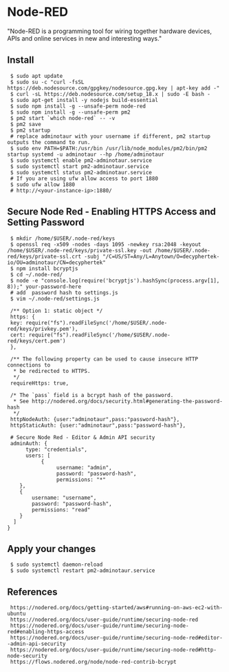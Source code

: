 Node-RED
=====

"Node-RED is a programming tool for wiring together hardware devices, 
APIs and online services in new and interesting ways."

Install
-------

     $ sudo apt update 
     $ sudo su -c "curl -fsSL https://deb.nodesource.com/gpgkey/nodesource.gpg.key | apt-key add -"
     $ curl -sL https://deb.nodesource.com/setup_18.x | sudo -E bash - 
     $ sudo apt-get install -y nodejs build-essential 
     $ sudo npm install -g --unsafe-perm node-red
     $ sudo npm install -g --unsafe-perm pm2
     $ pm2 start `which node-red` -- -v 
     $ pm2 save 
     $ pm2 startup
     # replace adminotaur with your username if different, pm2 startup outputs the command to run.
     $ sudo env PATH=$PATH:/usr/bin /usr/lib/node_modules/pm2/bin/pm2 startup systemd -u adminotaur --hp /home/adminotaur
     $ sudo systemctl enable pm2-adminotaur.service
     $ sudo systemctl start pm2-adminotaur.service
     $ sudo systemctl status pm2-adminotaur.service
     # If you are using ufw allow access to port 1880
     $ sudo ufw allow 1880
     # http://<your-instance-ip>:1880/

Secure Node Red - Enabling HTTPS Access and Setting Password
----------------------------------------
     $ mkdir /home/$USER/.node-red/keys
     $ openssl req -x509 -nodes -days 1095 -newkey rsa:2048 -keyout /home/$USER/.node-red/keys/private-ssl.key -out /home/$USER/.node-red/keys/private-ssl.crt -subj "/C=US/ST=Any/L=Anytown/O=decyphertek-io/OU=adminotaur/CN=decyphertek"
     $ npm install bcryptjs
     $ cd ~/.node-red/
     $ node -e "console.log(require('bcryptjs').hashSync(process.argv[1], 8));" your-password-here
     # add  password hash to settings.js
     $ vim ~/.node-red/settings.js

     /** Option 1: static object */
     https: {
     key: require("fs").readFileSync('/home/$USER/.node-red/keys/privkey.pem'),
     cert: require("fs").readFileSync('/home/$USER/.node-red/keys/cert.pem')
     },
     
     /** The following property can be used to cause insecure HTTP connections to
      * be redirected to HTTPS.
      */
     requireHttps: true,

     /* The `pass` field is a bcrypt hash of the password.
      * See http://nodered.org/docs/security.html#generating-the-password-hash
      */
     httpNodeAuth: {user:"adminotaur",pass:"password-hash"},
     httpStaticAuth: {user:"adminotaur",pass:"password-hash"},
     
     # Secure Node Red - Editor & Admin API security
     adminAuth: {
          type: "credentials",
          users: [
               {
                    username: "admin",
                    password: "password-hash",
                    permissions: "*"
        },
        {
            username: "username",
            password: "password-hash",
            permissions: "read"
        }
      ]
    }
    
Apply your changes
------------------

     $ sudo systemctl daemon-reload
     $ sudo systemctl restart pm2-adminotaur.service
    
References
----------

     https://nodered.org/docs/getting-started/aws#running-on-aws-ec2-with-ubuntu
     https://nodered.org/docs/user-guide/runtime/securing-node-red
     https://nodered.org/docs/user-guide/runtime/securing-node-red#enabling-https-access
     https://nodered.org/docs/user-guide/runtime/securing-node-red#editor--admin-api-security
     https://nodered.org/docs/user-guide/runtime/securing-node-red#http-node-security
     https://flows.nodered.org/node/node-red-contrib-bcrypt